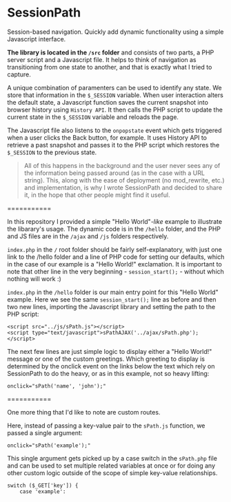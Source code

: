 SessionPath
===========

Session-based navigation. Quickly add dynamic functionality using a simple Javascript interface.

**The library is located in the ``/src`` folder** and consists of two parts, a PHP server script and a Javascript file. It helps to think of navigation as transitioning from one state to another, and that is exactly what I tried to capture.

A unique combination of paramenters can be used to identify any state. We store that information in the ``$_SESSION`` variable. When user interaction alters the default state, a Javascript function saves the current snapshot into browser history using ``History API``. It then calls the PHP script to update the current state in the ``$_SESSION`` variable and reloads the page.

The Javascript file also listens to the ``onpopstate`` event which gets triggered when a user clicks the Back button, for example. It uses History API to retrieve a past snapshot and passes it to the PHP script which restores the ``$_SESSION`` to the previous state.

<blockquote>All of this happens in the background and the user never sees any of the information being passed around (as in the case with a URL string). This, along with the ease of deployment (no mod_rewrite, etc.) and implementation, is why I wrote SessionPath and decided to share it, in the hope that other people might find it useful.</blockquote>

===========

In this repository I provided a simple "Hello World"<i>-like</i> example to illustrate the libarary's usage. The dynamic code is in the ``/hello`` folder, and the PHP and JS files are in the ``/ajax`` and ``/js`` folders respectively.

``index.php`` in the ``/`` root folder should be fairly self-explanatory, with just one link to the /hello folder and a line of PHP code for setting our defaults, which in the case of our example is a "Hello World!" exclamation. It is important to note that other line in the very beginning - ``session_start();`` - without which nothing will work :)

``index.php`` in the ``/hello`` folder is our main entry point for this "Hello World" example. Here we see the same ``session_start();`` line as before and then two new lines, importing the Javascript library and setting the path to the PHP script:
```
<script src="../js/sPath.js"></script>
<script type="text/javascript">sPathAJAX('../ajax/sPath.php');</script>
```

The next few lines are just simple logic to display either a "Hello World!" message or one of the custom greetings. Which greeting to display is determined by the onclick event on the links below the text which rely on SessionPath to do the heavy, or as in this example, not so heavy lifting:
```
onclick="sPath('name', 'john');"
```

===========

One more thing that I'd like to note are custom routes.

Here, instead of passing a key-value pair to the ``sPath.js`` function, we passed a single argument:
```
onclick="sPath('example');"
```
This single argument gets picked up by a case switch in the ``sPath.php`` file and can be used to set multiple related variables at once or for doing any other custom logic outside of the scope of simple key-value relationships.
```
switch ($_GET['key']) {
    case 'example':
```
